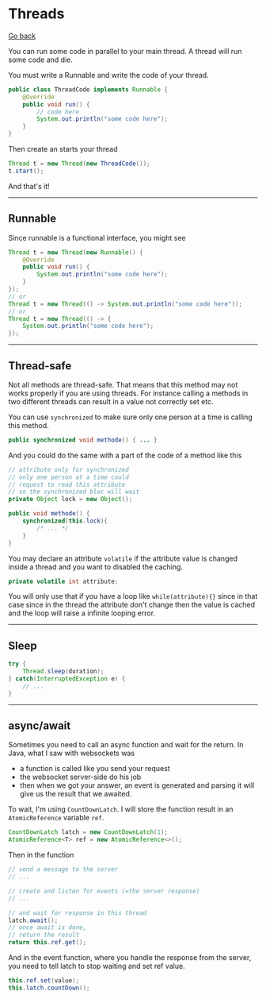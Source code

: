 # Threads

[Go back](..)

You can run some code in parallel to your main
thread. A thread will run some code and die.

You must write a Runnable and write the code
of your thread.

```java
public class ThreadCode implements Runnable {
    @Override
    public void run() {
        // code here
        System.out.println("some code here");
    }
}
```

Then create an starts your thread

```java
Thread t = new Thread(new ThreadCode());
t.start();
```

And that's it!

<hr class="sr">

## Runnable

Since runnable is a functional interface,
you might see

```java
Thread t = new Thread(new Runnable() {
    @Override
    public void run() {
        System.out.println("some code here");
    }
});
// or
Thread t = new Thread(() -> System.out.println("some code here"));
// or
Thread t = new Thread(() -> {
    System.out.println("some code here");
});
```

<hr class="sl">

## Thread-safe

Not all methods are thread-safe. That means that this
method may not works properly if you are using threads. 
For instance calling a methods in two different
threads can result in a value not correctly
set etc.

You can use ``synchronized`` to make sure only one person
at a time is calling this method.

```java
public synchronized void methode() { ... }
```

And you could do the same with a part of the code
of a method like this

```java
// attribute only for synchronized
// only one person at a time could
// request to read this attribute
// so the synchronized bloc will wait
private Object lock = new Object();

public void methode() {
    synchronized(this.lock){
        /* ... */
    }
}
```

You may declare an attribute ``volatile`` if the
attribute value is changed inside a thread and
you want to disabled the caching.

```java
private volatile int attribute;
```

You will only use that if you have a loop like
```while(attribute){}``` since in that case since
in the thread the attribute don't change then the 
value is cached and the loop will raise a infinite
looping error.

<hr class="sr">

## Sleep

```java
try {
    Thread.sleep(duration);
} catch(InterruptedException e) {
    // ...
}
```

<hr class="sl">

## async/await

Sometimes you need to call an async function
and wait for the return. In Java, what I saw with
websockets was

* a function is called like you send your request
* the websocket server-side do his job
* then when we got your answer, an event is generated
  and parsing it will give us the result that
  we awaited.

To wait, I'm using ``CountDownLatch``. I will
store the function result in an ``AtomicReference``
variable ``ref``.

```java
CountDownLatch latch = new CountDownLatch(1);
AtomicReference<T> ref = new AtomicReference<>();
```

Then in the function

```java
// send a message to the server
// ...

// create and listen for events (=the server response)
// ...

// and wait for response in this thread
latch.await();
// once await is done,
// return the result
return this.ref.get();
```

And in the event function, where you handle
the response from the server, you need
to tell latch to stop waiting and set ref value.

```java
this.ref.set(value);
this.latch.countDown();
```